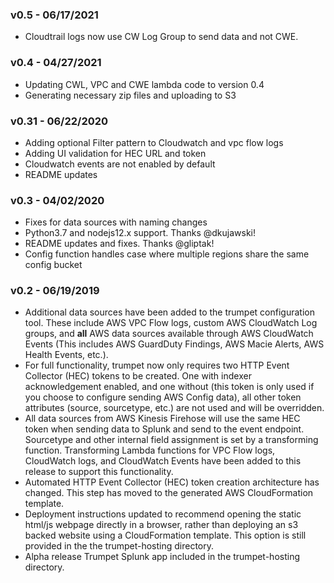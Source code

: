 ### v0.5 - 06/17/2021
* Cloudtrail logs now use CW Log Group to send data and not CWE.

### v0.4 - 04/27/2021
* Updating CWL, VPC and CWE lambda code to version 0.4
* Generating necessary zip files and uploading to S3

### v0.31 - 06/22/2020

* Adding optional Filter pattern to Cloudwatch and vpc flow logs
* Adding UI validation for HEC URL and token
* Cloudwatch events are not enabled by default
* README updates

### v0.3 - 04/02/2020

* Fixes for data sources with naming changes
* Python3.7 and nodejs12.x support. Thanks @dkujawski!
* README updates and fixes. Thanks @gliptak!
* Config function handles case where multiple regions share the same config bucket

### v0.2 - 06/19/2019

* Additional data sources have been added to the trumpet configuration tool. These include AWS VPC Flow logs, custom AWS CloudWatch Log groups, and **all** AWS data sources available through AWS CloudWatch Events (This includes AWS GuardDuty Findings, AWS Macie Alerts, AWS Health Events, etc.).
* For full functionality, trumpet now only requires two HTTP Event Collector (HEC) tokens to be created. One with indexer acknowledgement enabled, and one without (this token is only used if you choose to configure sending AWS Config data), all other token attributes (source, sourcetype, etc.) are not used and will be overridden.
* All data sources from AWS Kinesis Firehose will use the same HEC token when sending data to Splunk and send to the event endpoint. Sourcetype and other internal field assignment is set by a transforming function. Transforming Lambda functions for VPC Flow logs, CloudWatch logs, and CloudWatch Events have been added to this release to support this functionality.
* Automated HTTP Event Collector (HEC) token creation architecture has changed. This step has moved to the generated AWS CloudFormation template.
* Deployment instructions updated to recommend opening the static html/js webpage directly in a browser, rather than deploying an s3 backed website using a CloudFormation template. This option is still provided in the the trumpet-hosting directory.
* Alpha release Trumpet Splunk app included in the trumpet-hosting directory.
